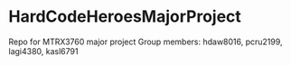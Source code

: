 # HardCodeHeroesMajorProject
Repo for MTRX3760 major project
Group members: hdaw8016, pcru2199, lagi4380, kasl6791
